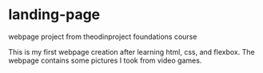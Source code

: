 # landing-page
webpage project from theodinproject foundations course

This is my first webpage creation after learning html, css, and flexbox. The webpage contains
some pictures I took from video games.
